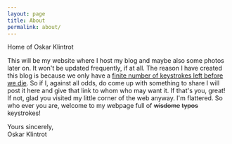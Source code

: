 ```yaml
---
layout: page
title: About
permalink: about/
---
```


<p class="message">
  Home of Oskar Klintrot
</p>

This will be my website where I host my blog and maybe also some photos later on. It won't be updated frequently, if at all. The reason I have created this blog is because we only have a [finite number of keystrokes left before we die](http://keysleft.com/). So if I, against all odds, do come up with something to share I will post it here and give that link to whom who may want it. If that's you, great! If not, glad you visited my little corner of the web anyway. I'm flattered. So who ever you are, welcome to my webpage full of <s>wisdome</s> <s>typos</s> keystrokes!

Yours sincerely,  
Oskar Klintrot
